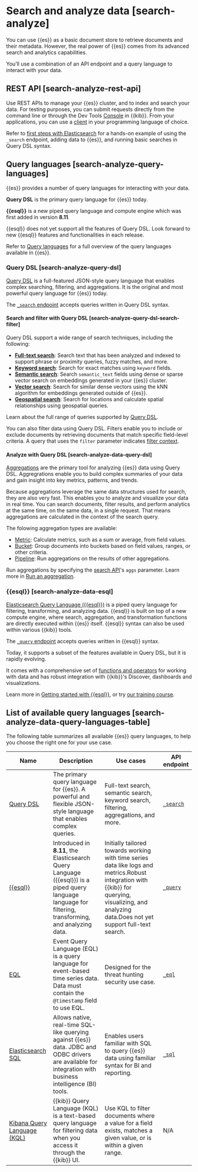 # Search and analyze data [search-analyze]

You can use {{es}} as a basic document store to retrieve documents and their metadata. However, the real power of {{es}} comes from its advanced search and analytics capabilities.

You’ll use a combination of an API endpoint and a query language to interact with your data.


## REST API [search-analyze-rest-api]

Use REST APIs to manage your {{es}} cluster, and to index and search your data. For testing purposes, you can submit requests directly from the command line or through the Dev Tools [Console](../../../explore-analyze/query-filter/tools/console.md) in {{kib}}. From your applications, you can use a [client](https://www.elastic.co/guide/en/elasticsearch/client/index.html) in your programming language of choice.

Refer to [first steps with Elasticsearch](../../../solutions/search/get-started.md) for a hands-on example of using the `_search` endpoint, adding data to {{es}}, and running basic searches in Query DSL syntax.


## Query languages [search-analyze-query-languages]

{{es}} provides a number of query languages for interacting with your data.

**Query DSL** is the primary query language for {{es}} today.

**{{esql}}** is a new piped query language and compute engine which was first added in version **8.11**.

{{esql}} does not yet support all the features of Query DSL. Look forward to new {{esql}} features and functionalities in each release.

Refer to [Query languages](../../../explore-analyze/query-filter.md#search-analyze-query-languages) for a full overview of the query languages available in {{es}}.


### Query DSL [search-analyze-query-dsl]

[Query DSL](../../../explore-analyze/query-filter/languages/querydsl.md) is a full-featured JSON-style query language that enables complex searching, filtering, and aggregations. It is the original and most powerful query language for {{es}} today.

The [`_search` endpoint](../../../solutions/search/querying-for-search.md) accepts queries written in Query DSL syntax.


#### Search and filter with Query DSL [search-analyze-query-dsl-search-filter]

Query DSL support a wide range of search techniques, including the following:

* [**Full-text search**](../../../solutions/search/full-text.md): Search text that has been analyzed and indexed to support phrase or proximity queries, fuzzy matches, and more.
* [**Keyword search**](https://www.elastic.co/guide/en/elasticsearch/reference/current/keyword.html): Search for exact matches using `keyword` fields.
* [**Semantic search**](../../../solutions/search/semantic-search/semantic-search-semantic-text.md): Search `semantic_text` fields using dense or sparse vector search on embeddings generated in your {{es}} cluster.
* [**Vector search**](../../../solutions/search/vector/knn.md): Search for similar dense vectors using the kNN algorithm for embeddings generated outside of {{es}}.
* [**Geospatial search**](https://www.elastic.co/guide/en/elasticsearch/reference/current/geo-queries.html): Search for locations and calculate spatial relationships using geospatial queries.

Learn about the full range of queries supported by [Query DSL](../../../explore-analyze/query-filter/languages/querydsl.md).

You can also filter data using Query DSL. Filters enable you to include or exclude documents by retrieving documents that match specific field-level criteria. A query that uses the `filter` parameter indicates [filter context](../../../explore-analyze/query-filter/languages/querydsl.md#filter-context).


#### Analyze with Query DSL [search-analyze-data-query-dsl]

[Aggregations](../../../explore-analyze/query-filter/aggregations.md) are the primary tool for analyzing {{es}} data using Query DSL. Aggregrations enable you to build complex summaries of your data and gain insight into key metrics, patterns, and trends.

Because aggregations leverage the same data structures used for search, they are also very fast. This enables you to analyze and visualize your data in real time. You can search documents, filter results, and perform analytics at the same time, on the same data, in a single request. That means aggregations are calculated in the context of the search query.

The folowing aggregation types are available:

* [Metric](https://www.elastic.co/guide/en/elasticsearch/reference/current/search-aggregations-metrics.html): Calculate metrics, such as a sum or average, from field values.
* [Bucket](https://www.elastic.co/guide/en/elasticsearch/reference/current/search-aggregations-bucket.html): Group documents into buckets based on field values, ranges, or other criteria.
* [Pipeline](https://www.elastic.co/guide/en/elasticsearch/reference/current/search-aggregations-pipeline.html): Run aggregations on the results of other aggregations.

Run aggregations by specifying the [search API](https://www.elastic.co/docs/api/doc/elasticsearch/operation/operation-search)'s `aggs` parameter. Learn more in [Run an aggregation](../../../explore-analyze/query-filter/aggregations.md#run-an-agg).


### {{esql}} [search-analyze-data-esql]

[Elasticsearch Query Language ({{esql}})](../../../explore-analyze/query-filter/languages/esql.md) is a piped query language for filtering, transforming, and analyzing data. {{esql}} is built on top of a new compute engine, where search, aggregation, and transformation functions are directly executed within {{es}} itself. {{esql}} syntax can also be used within various {{kib}} tools.

The [`_query` endpoint](../../../explore-analyze/query-filter/languages/esql-rest.md) accepts queries written in {{esql}} syntax.

Today, it supports a subset of the features available in Query DSL, but it is rapidly evolving.

It comes with a comprehensive set of [functions and operators](https://www.elastic.co/guide/en/elasticsearch/reference/current/esql-functions-operators.html) for working with data and has robust integration with {{kib}}'s Discover, dashboards and visualizations.

Learn more in [Getting started with {{esql}}](../../../solutions/search/get-started.md), or try [our training course](https://www.elastic.co/training/introduction-to-esql).


## List of available query languages [search-analyze-data-query-languages-table]

The following table summarizes all available {{es}} query languages, to help you choose the right one for your use case.

| Name | Description | Use cases | API endpoint |
| --- | --- | --- | --- |
| [Query DSL](../../../explore-analyze/query-filter/languages/querydsl.md) | The primary query language for {{es}}. A powerful and flexible JSON-style language that enables complex queries. | Full-text search, semantic search, keyword search, filtering, aggregations, and more. | [`_search`](https://www.elastic.co/docs/api/doc/elasticsearch/operation/operation-search) |
| [{{esql}}](../../../explore-analyze/query-filter/languages/esql.md) | Introduced in **8.11**, the Elasticsearch Query Language ({{esql}}) is a piped query language language for filtering, transforming, and analyzing data. | Initially tailored towards working with time series data like logs and metrics.Robust integration with {{kib}} for querying, visualizing, and analyzing data.Does not yet support full-text search. | [`_query`](../../../explore-analyze/query-filter/languages/esql-rest.md) |
| [EQL](../../../explore-analyze/query-filter/languages/eql.md) | Event Query Language (EQL) is a query language for event-based time series data. Data must contain the `@timestamp` field to use EQL. | Designed for the threat hunting security use case. | [`_eql`](https://www.elastic.co/docs/api/doc/elasticsearch/group/endpoint-eql) |
| [Elasticsearch SQL](../../../explore-analyze/query-filter/languages/sql.md) | Allows native, real-time SQL-like querying against {{es}} data. JDBC and ODBC drivers are available for integration with business intelligence (BI) tools. | Enables users familiar with SQL to query {{es}} data using familiar syntax for BI and reporting. | [`_sql`](https://www.elastic.co/docs/api/doc/elasticsearch/group/endpoint-sql) |
| [Kibana Query Language (KQL)](../../../explore-analyze/query-filter/languages/kql.md) | {{kib}} Query Language (KQL) is a text-based query language for filtering data when you access it through the {{kib}} UI. | Use KQL to filter documents where a value for a field exists, matches a given value, or is within a given range. | N/A |


